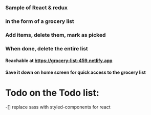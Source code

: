 ### Sample of React & redux 
### in the form of a grocery list

### Add items, delete them, mark as picked 
### When done, delete the entire list 

#### Reachable at https://grocery-list-459.netlify.app 
#### Save it down on home screen for quick access to the grocery list



# Todo on the Todo list: 
-[] replace sass with styled-components for react 
